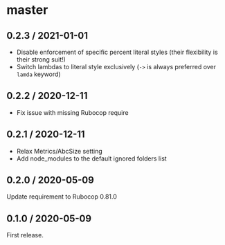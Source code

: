 # master

## 0.2.3 / 2021-01-01

* Disable enforcement of specific percent literal styles (their flexibility is their strong suit!)
* Switch lambdas to literal style exclusively (`->` is always preferred over `lamda` keyword)

## 0.2.2 / 2020-12-11

* Fix issue with missing Rubocop require

## 0.2.1 / 2020-12-11

* Relax Metrics/AbcSize setting
* Add node_modules to the default ignored folders list

## 0.2.0 / 2020-05-09

Update requirement to Rubocop 0.81.0

## 0.1.0 / 2020-05-09

First release.
